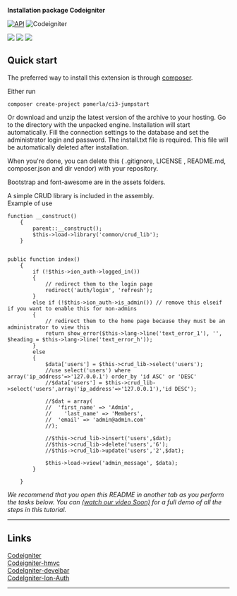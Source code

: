 **Installation package Codeigniter**

[![API](https://img.shields.io/badge/Update-May%2024%2C%202018-36ade1.svg)](https://###)
![Codeigniter](https://img.shields.io/badge/Codeigniter-3.1.8-orange.svg)

<img src="https://img.shields.io/badge/Update-May/24/2018-36ade1.svg" />
<img src="https://img.shields.io/badge/Codeigniter-3.1.8-orange.svg" />
<a href="https://github.com/pomerla/Ci3-Jumpstart/releases" alt="Version"><img src="https://img.shields.io/badge/Version-v1.1.4-brightgreen.svg" /></a>


## Quick start
The preferred way to install this extension is through [composer](http://getcomposer.org/download/).

Either run

```
composer create-project pomerla/ci3-jumpstart
```

Or download and unzip the latest version of the archive to your hosting.
Go to the directory with the unpacked engine.
Installation will start automatically.
Fill the connection settings to the database and set the administrator login and password.
The install.txt file is required. This file will be automatically deleted after installation.<br />

When you're done, you can delete this ( .gitignore, LICENSE	, README.md, composer.json and dir vendor) with your repository.<br />

Bootstrap and font-awesome are in the assets folders.<br />

A simple CRUD library is included in the assembly.<br />
Example of use

```
function __construct()
	{
		parent::__construct();
	    $this->load->library('common/crud_lib');
	}

	
public function index()
	{
		if (!$this->ion_auth->logged_in())
		{
			// redirect them to the login page
			redirect('auth/login', 'refresh');
		}
		else if (!$this->ion_auth->is_admin()) // remove this elseif if you want to enable this for non-admins
		{
			// redirect them to the home page because they must be an administrator to view this
			return show_error($this->lang->line('text_error_1'), '', $heading = $this->lang->line('text_error_h'));
		}
		else
		{
            $data['users'] = $this->crud_lib->select('users');
            //use select('users') where array('ip_address'=>'127.0.0.1') order_by 'id ASC' or 'DESC'
            //$data['users'] = $this->crud_lib->select('users',array('ip_address'=>'127.0.0.1'),'id DESC');
            
            //$dat = array(
			//	'first_name' => 'Admin',
            //    'last_name' => 'Members',
			//	'email' => 'admin@admin.com'
			//);
			
            //$this->crud_lib->insert('users',$dat);
            //$this->crud_lib->delete('users','6');
            //$this->crud_lib->update('users','2',$dat);
            
			$this->load->view('admin_message', $data);
		}
		
	}	
```
    
*We recommend that you open this README in another tab as you perform the tasks below. You can [(watch our video Soon)](https://youtu.be/) for a full demo of all the steps in this tutorial.*

---

## Links

[Codeigniter](https://github.com/bcit-ci/CodeIgniter)<br />
[Codeigniter-hmvc](https://github.com/j4chal/codeigniter-hmvc)<br />
[CodeIgniter-develbar](https://github.com/JCSama/CodeIgniter-develbar/)<br />
[CodeIgniter-Ion-Auth](https://github.com/benedmunds/CodeIgniter-Ion-Auth)<br />

---
